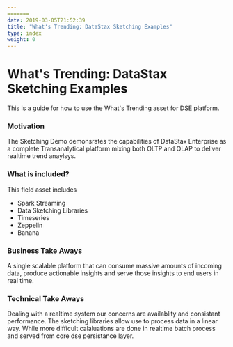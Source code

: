 ```yaml
---
=======
date: 2019-03-05T21:52:39
title: "What's Trending: DataStax Sketching Examples"
type: index
weight: 0
---
```


What's Trending: DataStax Sketching Examples
===================

This is a guide for how to use the What's Trending asset for DSE platform.

### Motivation
The Sketching Demo demonsrates the capabilities of DataStax Enterprise as a complete Transanalytical platform mixing both OLTP and OLAP to deliver realtime trend anaylsys.

### What is included?
This field asset includes

* Spark Streaming
* Data Sketching Libraries
* Timeseries
* Zeppelin
* Banana

### Business Take Aways
A single scalable platform that can consume massive amounts of incoming data, produce actionable insights and serve those insights to end users in real time.   

### Technical Take Aways
Dealing with a realtime system our concerns are availablity and consistant performance. The sketching libraries allow use to process data in a linear way. While more difficult calaluations are done in realtime batch process and served from core dse persistance layer.

